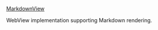 [MarkdownView](https://github.com/GrenderG/MarkdownView)

WebView implementation supporting Markdown rendering.